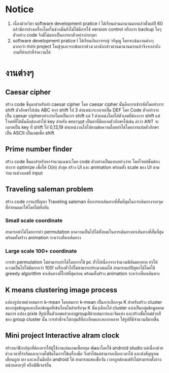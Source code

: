 # Notice
1. เนื่องด้วยวิชา software development pratice I ได้เรียนผ่านมานานมากแล้วตั้งแต่ปี 60 แล้วมีการล้างเครื่องโดยในช่วงนั้นยังไม่ได้มีการใช้  version control หรือการ backup ใดๆตัวอย่าง code จึงมีไม่มากเป็นการหาตัวอย่างง่ายๆมา
2. software development pratice I ได้เรียนกับอาจารญ์ วรัญญู โดยจะเน้นงานต่างๆ มากกว่า mini project ใหญ่ๆและจากข้อแรกช่วงเวลาดังกล่าวผ่านมานานมากแล้วจึงจะเล่าถึงงานที่ทำเท่าที่จำความได้


# งานต่างๆ
## Caesar cipher
สร้าง code ขึ้นมาสำหรับทำ caesar cipher โดย caesar cipher นั้นคือการเข้ารหัสโดยทำการ shift ตัวอักษรไปเช่น ABC หาก shift ไป 3 ตำแหน่งจะกลายเป็น DEF
โดย Code ตัวอย่างจะเป็น caesar cipherอย่างง่ายโดยเป็นการ shift แค่ 1 ตำแหน่งโดยใส่ตัวเลขที่ต้องการ shift แต่โจทย์ที่ได้นั้นคือต้องทำให้ key สำหรับ encrypt เป็นคำที่มีหลายตัวอักษรได้เช่น คำว่า ANT จะกลายเป็น key ที่ shift ไป 0,13,19 ตำแหน่งวนไล่ไปตามข้อความโดยทำได้โดยการแปลตัวอักษรเป็น ASCII เป็นเลขเพื่อ shift


## Prime number finder
สร้าง code ขึ้นมาสำหรับหาจำนวนเฉพาะโดย code ตัวอย่างเป็นแบบอย่างง่าย โดยโจทย์นั้นต้องทำการ optimize เพื่อให้ O(n) ต่ำสุด สร้าง UI และ animation พร้อมทั้ง scale ของ UI ตามจำนวนช่วงเลขที่ input


## Traveling saleman problem
สร้าง code การแก้ปัญหา Traveling saleman คือการหาเส้นทางที่สั้นที่สุดในการเดินทางจากจุดที่กำหนดมาให้โดยไม่ทับกัน

### Small scale coordinate
สามารถทำได้โดยการทำ permutation หาความเป็นไปได้ทั้งหมเในการเดินทางหาเส้นทางที่สั้นที่สุด พร้อมทั้งสร้าง animation ระหว่างที่หาเส้นทาง

### Large scale 100+ coordinate
การทำ permutation ไม่สามารถทำได้โดยการใช้ pc ทั่วไปเนื่องจากจำนวนพิกัดมหาศาล ทำให้ความเป็นไปได้มีมากกว่า 100! เครื่องทั่วไปไม่สามารถประมวลผลได้ สามารถแก้ปัญหาได้โดยใช้ greedy algorithm หาเส้นทางที่ใกบ้ที่สุดก่อน พร้อมทั้งสร้าง animation ระหว่างที่หาเส้นทาง

## K means clustering image process
แปลงรูปภาพด้วยสมการ k-mean โดยสมการ k-mean เป็นการเลือกจุด K สำหรับสร้าง cluster ของกลุ่มข้อมูลและเลือกข้อมูลที่เข้าเงื่อนไขสำหรับจุด K นั้นๆเลือกใส่ cluster  แบ่งเป็นกลุ่มข้อมูลตามสมการ แปลง pixle สีรูปเป็นตัวเลขแล้วแบ่งgroupสีด้วยสมการและจัดแบ่ง และสร้างขั้นใหม่ด้วยสีของ group cluster  นั้น
การทำซ้ำจะได้กลุ่มสีที่ละเอียดและหลากหลาย ได้รูปที่มีจำนวนสีมากขึ้น


## Mini project Interactive alram clock
สร้างนาฬิกาปลุกที่ต้องการให้ผู้ใช้งานเล่นเกมเพื่อหยุด พัฒนาโดยใช้ android studio แต่เนื่องด้วยช่วงเวลาที่จำกัดและความไม่ชินในการใช้เครื่องมือ จึงทำได้แค่สามารถเลือกเวลาได้ และส่งสัญญาณเตือนถูกเวลา และลงในมือถือ android ได้
สามารถแสดงชื่อวัน เวลาถูกต้องแต่ยังไม่สามารถตั้งล่วงหน้าหลายๆที หรือมีฟีเจอร์อื่น

